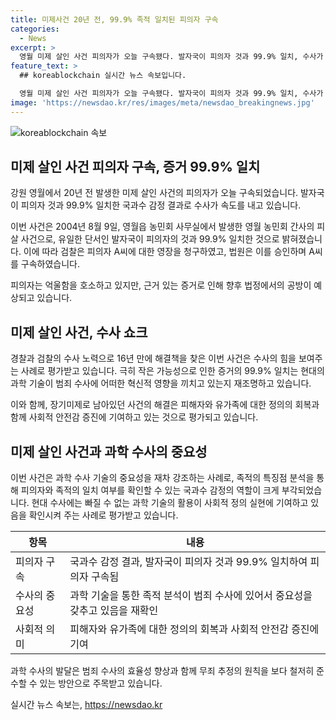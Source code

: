 ```yaml
---
title: 미제사건 20년 전, 99.9% 족적 일치된 피의자 구속
categories:
  - News
excerpt: >
  영월 미제 살인 사건 피의자가 오늘 구속됐다. 발자국이 피의자 것과 99.9% 일치, 수사가 속도를 내고 있다. 피의자는 억울함을 호소하며 법정에서 공방이 예상된다. 2004년 발생한 이 사건은 2014년 재수사로 다시 주목받으며, 족적의 감식 기술을 통해 수사가 진전되었다. 법원은 피의자에게 압수수색과 보강 수사를 벌이며 영장을 발부했다.
feature_text: >
  ## koreablockchain 실시간 뉴스 속보입니다.

  영월 미제 살인 사건 피의자가 오늘 구속됐다. 발자국이 피의자 것과 99.9% 일치, 수사가 속도를 내고 있다. 피의자는 억울함을 호소하며 법정에서 공방이 예상된다. 2004년 발생한 이 사건은 2014년 재수사로 다시 주목받으며, 족적의 감식 기술을 통해 수사가 진전되었다. 법원은 피의자에게 압수수색과 보강 수사를 벌이며 영장을 발부했다.
image: 'https://newsdao.kr/res/images/meta/newsdao_breakingnews.jpg'
---
```


<p><img src="https://newsdao.kr/res/images/meta/newsdao_breakingnews.jpg" alt="koreablockchain 속보" /></p>

<h2 data-ke-size="size26">미제 살인 사건 피의자 구속, 증거 99.9% 일치</h2>

<p data-ke-size="size16">강원 영월에서 20년 전 발생한 미제 살인 사건의 피의자가 오늘 구속되었습니다. 발자국이 피의자 것과 99.9% 일치한 국과수 감정 결과로 수사가 속도를 내고 있습니다.</p>

<p data-ke-size="size16">이번 사건은 2004년 8월 9일, 영월읍 농민회 사무실에서 발생한 영월 농민회 간사의 피살 사건으로, 유일한 단서인 발자국이 피의자의 것과 99.9% 일치한 것으로 밝혀졌습니다. 이에 따라 검찰은 피의자 A씨에 대한 영장을 청구하였고, 법원은 이를 승인하며 A씨를 구속하였습니다.</p>

<p data-ke-size="size16">피의자는 억울함을 호소하고 있지만, 근거 있는 증거로 인해 향후 법정에서의 공방이 예상되고 있습니다.</p>

<h2 data-ke-size="size26">미제 살인 사건, 수사 쇼크</h2>

<p data-ke-size="size16">경찰과 검찰의 수사 노력으로 16년 만에 해결책을 찾은 이번 사건은 수사의 힘을 보여주는 사례로 평가받고 있습니다. 극히 작은 가능성으로 인한 증거의 99.9% 일치는 현대의 과학 기술이 범죄 수사에 어떠한 혁신적 영향을 끼치고 있는지 재조명하고 있습니다.</p>

<p data-ke-size="size16">이와 함께, 장기미제로 남아있던 사건의 해결은 피해자와 유가족에 대한 정의의 회복과 함께 사회적 안전감 증진에 기여하고 있는 것으로 평가되고 있습니다.</p>

<h2 data-ke-size="size26">미제 살인 사건과 과학 수사의 중요성</h2>

<p data-ke-size="size16">이번 사건은 과학 수사 기술의 중요성을 재차 강조하는 사례로, 족적의 특징점 분석을 통해 피의자와 족적의 일치 여부를 확인할 수 있는 국과수 감정의 역할이 크게 부각되었습니다. 현대 수사에는 빠질 수 없는 과학 기술의 활용이 사회적 정의 실현에 기여하고 있음을 확인시켜 주는 사례로 평가받고 있습니다.</p>

<table>
    <thead>
        <tr>
            <th>항목</th>
            <th>내용</th>
        </tr>
    </thead>
    <tbody>
        <tr>
            <td>피의자 구속</td>
            <td>국과수 감정 결과, 발자국이 피의자 것과 99.9% 일치하여 피의자 구속됨</td>
        </tr>
        <tr>
            <td>수사의 중요성</td>
            <td>과학 기술을 통한 족적 분석이 범죄 수사에 있어서 중요성을 갖추고 있음을 재확인</td>
        </tr>
        <tr>
            <td>사회적 의미</td>
            <td>피해자와 유가족에 대한 정의의 회복과 사회적 안전감 증진에 기여</td>
        </tr>
    </tbody>
</table>

<p data-ke-size="size16">과학 수사의 발달은 범죄 수사의 효율성 향상과 함께 무죄 추정의 원칙을 보다 철저히 준수할 수 있는 방안으로 주목받고 있습니다.</p>
실시간 뉴스 속보는, <a href="https://newsdao.kr" rel="dofollow">https://newsdao.kr</a>


